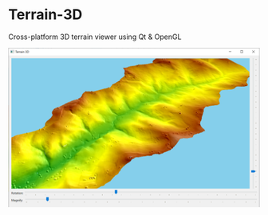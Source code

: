 # Terrain-3D
Cross-platform 3D terrain viewer using Qt & OpenGL

![](https://github.com/ftomei/Terrain-3D/blob/master/DOC/Ravone.png)
